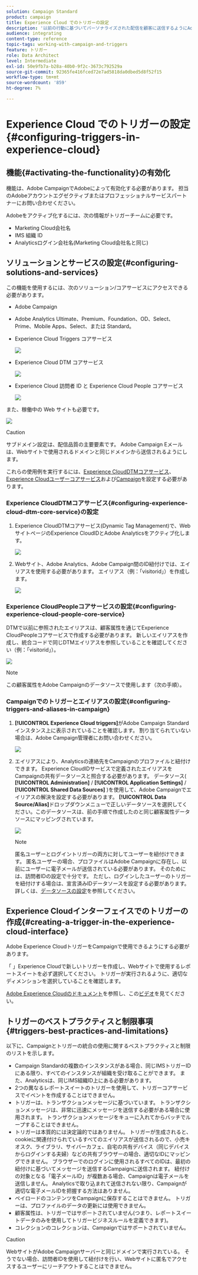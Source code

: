 ```yaml
---
solution: Campaign Standard
product: campaign
title: Experience Cloud でのトリガーの設定
description: '以前の行動に基づいてパーソナライズされた配信を顧客に送信するようにAdobe Experience Cloud Triggers統合を設定する方法を説明します。 '
audience: integrating
content-type: reference
topic-tags: working-with-campaign-and-triggers
feature: トリガー
role: Data Architect
level: Intermediate
exl-id: 50e9fb7a-b28a-40b0-9f2c-3673c792529a
source-git-commit: 92365fe416fced72e7ad5818da0dbed5d8f52f15
workflow-type: tm+mt
source-wordcount: '859'
ht-degree: 7%

---
```


# Experience Cloud でのトリガーの設定{#configuring-triggers-in-experience-cloud}

## 機能{#activating-the-functionality}の有効化

機能は、Adobe CampaignでAdobeによって有効化する必要があります。 担当のAdobeアカウントエグゼクティブまたはプロフェッショナルサービスパートナーにお問い合わせください。

Adobeをアクティブ化するには、次の情報がトリガーチームに必要です。

* Marketing Cloud会社名
* IMS 組織 ID
* Analyticsログイン会社名(Marketing Cloud会社名と同じ)

## ソリューションとサービスの設定{#configuring-solutions-and-services}

この機能を使用するには、次のソリューション/コアサービスにアクセスできる必要があります。

* Adobe Campaign
* Adobe Analytics Ultimate、Premium、Foundation、OD、Select、Prime、Mobile Apps、Select、または Standard。
* Experience Cloud Triggers コアサービス

   ![](assets/trigger_uc_prereq_1.png)

* Experience Cloud DTM コアサービス

   ![](assets/trigger_uc_prereq_2.png)

* Experience Cloud 訪問者 ID と Experience Cloud People コアサービス

   ![](assets/trigger_uc_prereq_3.png)

また、稼働中の Web サイトも必要です。

![](assets/trigger_uc_prereq_4.png)

>[!CAUTION]
>
>サブドメイン設定は、配信品質の主要要素です。 Adobe Campaign Eメールは、Webサイトで使用されるドメインと同じドメインから送信されるようにします。

これらの使用例を実行するには、[Experience CloudDTMコアサービス](#configuring-experience-cloud-dtm-core-service)、[Experience Cloudユーザーコアサービス](#configuring-experience-cloud-people-core-service)および[Campaign](#configuring-triggers-and-aliases-in-campaign)を設定する必要があります。

### Experience CloudDTMコアサービス{#configuring-experience-cloud-dtm-core-service}の設定

1. Experience CloudDTMコアサービス(Dynamic Tag Management)で、WebサイトページのExperience CloudIDとAdobe Analyticsをアクティブ化します。

   ![](assets/trigger_uc_conf_1.png)

1. Webサイト、Adobe Analytics、Adobe Campaign間のID紐付けでは、エイリアスを使用する必要があります。 エイリアス（例：「visitorid」）を作成します。

   ![](assets/trigger_uc_conf_2.png)

### Experience CloudPeopleコアサービスの設定{#configuring-experience-cloud-people-core-service}

DTMで以前に参照されたエイリアスは、顧客属性を通じてExperience CloudPeopleコアサービスで作成する必要があります。 新しいエイリアスを作成し、統合コードで同じDTMエイリアスを参照していることを確認してください（例：「visitorid」）。

![](assets/trigger_uc_conf_3.png)

>[!NOTE]
>
>この顧客属性をAdobe Campaignのデータソースで使用します（次の手順）。

### Campaignでのトリガーとエイリアスの設定{#configuring-triggers-and-aliases-in-campaign}

1. **[!UICONTROL Experience Cloud triggers]**&#x200B;がAdobe Campaign Standardインスタンス上に表示されていることを確認します。 割り当てられていない場合は、Adobe Campaign管理者にお問い合わせください。

   ![](assets/remarketing_1.png)

1. エイリアスにより、Analyticsの連絡先をCampaignのプロファイルと紐付けできます。 Experience CloudIDサービスで定義されたエイリアスをCampaignの共有データソースと照合する必要があります。 データソース( **[!UICONTROL Administration]** / **[!UICONTROL Application Settings]** / **[!UICONTROL Shared Data Sources]** )を使用して、Adobe Campaignでエイリアスの解決を設定する必要があります。 **[!UICONTROL Data Source/Alias]**&#x200B;ドロップダウンメニューで正しいデータソースを選択してください。このデータソースは、前の手順で作成したのと同じ顧客属性データソースにマッピングされています。

   ![](assets/trigger_uc_conf_5.png)

   >[!NOTE]
   >
   >匿名ユーザーとログイントリガーの両方に対してユーザーを紐付けできます。 匿名ユーザーの場合、プロファイルはAdobe Campaignに存在し、以前にユーザーに電子メールが送信されている必要があります。 そのためには、訪問者IDの設定で十分です。 ただし、ログインしたユーザーのトリガーを紐付けする場合は、宣言済みIDデータソースを設定する必要があります。 詳しくは、[データソースの設定](../../integrating/using/provisioning-and-configuring-integration-with-audience-manager-or-people-core-service.md#step-2--configure-the-data-sources)を参照してください。

## Experience Cloudインターフェイスでのトリガーの作成{#creating-a-trigger-in-the-experience-cloud-interface}

Adobe Experience CloudトリガーをCampaignで使用できるようにする必要があります。

「 」Experience Cloudで新しいトリガーを作成し、Webサイトで使用するレポートスイートを必ず選択してください。 トリガーが実行されるように、適切なディメンションを選択していることを確認します。

[Adobe Experience Cloudのドキュメント](https://experienceleague.adobe.com/docs/core-services/interface/activation/triggers.html)を参照し、この[ビデオ](https://helpx.adobe.com/jp/marketing-cloud/how-to/email-marketing.html#step-two)を見てください。

## トリガーのベストプラクティスと制限事項{#triggers-best-practices-and-limitations}

以下に、Campaignとトリガーの統合の使用に関するベストプラクティスと制限のリストを示します。

* Campaign Standardの複数のインスタンスがある場合、同じIMSトリガーIDにある限り、すべてのインスタンスが組織を受け取ることができます。 また、Analyticsは、同じIMS組織ID上にある必要があります。
* 2つの異なるレポートスイートのトリガーを使用して、トリガーコアサービスでイベントを作成することはできません。
* トリガーは、トランザクションメッセージに基づいています。 トランザクションメッセージは、非常に迅速にメッセージを送信する必要がある場合に使用されます。 トランザクションメッセージをキューに入れてからバッチでループすることはできません。
* トリガーは本質的には決定論的ではありません。 トリガーが生成されると、cookieに関連付けられているすべてのエイリアスが送信されるので、小売キオスク、ライブラリ、サイバーカフェ、自宅の共有デバイス（同じデバイスからログインする夫婦）などの共有ブラウザーの場合、適切なIDにマッピングできません。 ブラウザーでのログインに使用されるすべてのIDは、最初の紐付けに基づいてメッセージを送信するCampaignに送信されます。 紐付けの対象となる「電子メールID」が複数ある場合、Campaignは電子メールを送信しません。 Analyticsで取り込まれて送信されない限り、Campaignが適切な電子メールIDを把握する方法はありません。
* ペイロードのコンテンツをCampaignに保存することはできません。 トリガーは、プロファイルのデータの更新には使用できません。
* 顧客属性は、トリガーではサポートされていません(つまり、レポートスイートデータのみを使用してトリガービジネスルールを定義できます)。
* コレクションのコレクションは、Campaignではサポートされていません。

>[!CAUTION]
>
>WebサイトがAdobe Campaignサーバーと同じドメインで実行されている。 そうでない場合、訪問者IDを使用して紐付けを行い、Webサイトに匿名でアクセスするユーザーにリーチアウトすることはできません。
